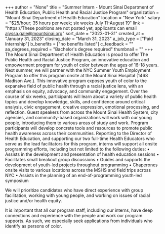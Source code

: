+++
author = "None"
title = "Summer Intern - Mount Sinai Department of Health Education, Public Health and Racial Justice Program"
organization = "Mount Sinai Department of Health Education"
location = "New York"
salary = "$25/hour; 35 hours per week; six weeks July 11-August 19"
link = "https://These positions are not posted yet, applicants can email alyssa.gale@mountsinai.org"
sort_date = "2023-01-31"
created_at = "January 31, 2023"
closing_date = "March 31, 2023"
a_job_type = ["Paid Internship"]
b_benefits = ["no benefits listed"]
c_feedback = ""
aa_degrees_required = "Bachelor's degree required"
thumbnail = ""
+++
The Mount Sinai Department of Health Education is proud to offer The Public Health and Racial Justice Program, an innovative education and empowerment program for youth of color between the ages of 16-18 years. Next summer, we will partner with the NYC Summer Youth Employment Program to offer this program onsite at the Mount Sinai Hospital (1468 Madison Ave.).  This innovative program exposes youth of color to the expansive field of public health through a racial justice lens, with an emphasis on equity, advocacy, and community engagement. Over the course of six weeks, participants will learn about a variety of public health topics and develop knowledge, skills, and confidence around critical analysis, civic engagement, creative expression, emotional processing, and reflection. Guest speakers from across the Mount Sinai Health System, city agencies, and community-based organizations will work with our young people, introducing them to various areas of study and work. Program participants will develop concrete tools and resources to promote public health awareness across their communities. Reporting to the Director of Health Education, and supporting our two full-time Health Educators who serve as the lead facilitators for this program, interns will support all onsite programming efforts, including but not limited to the following duties:
•	Assists in the development and presentation of health education sessions
•	Facilitates small breakout group discussions
•	Guides and supports the development of youth-led projects throughout programming
•	Chaperones onsite visits to various locations across the MSHS and field trips across NYC
•	Assists in the planning of an end-of-programming youth-led symposium 

We will prioritize candidates who have direct experience with group facilitation, working with young people, and working on issues of racial justice and/or health equity. 

It is important that all our program staff, including our interns, have deep connections and experience with the people and work our program supports. As such, we especially seek applications from individuals who identify as persons of color.